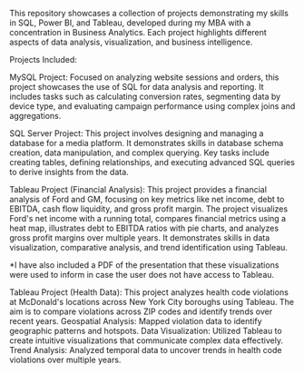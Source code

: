 This repository showcases a collection of projects demonstrating my skills in SQL, Power BI, and Tableau, developed during my MBA with a concentration in Business Analytics. Each project highlights different aspects of data analysis, visualization, and business intelligence.

Projects Included:

MySQL Project: Focused on analyzing website sessions and orders, this project showcases the use of SQL for data analysis and reporting. It includes tasks such as calculating conversion rates, segmenting data by device type, and evaluating campaign performance using complex joins and aggregations.

SQL Server Project: This project involves designing and managing a database for a media platform. It demonstrates skills in database schema creation, data manipulation, and complex querying. Key tasks include creating tables, defining relationships, and executing advanced SQL queries to derive insights from the data.

Tableau Project (Financial Analysis): This  project provides a financial analysis of Ford and GM, focusing on key metrics like net income, debt to EBITDA, cash flow liquidity, and gross profit margin. The project visualizes Ford's net income with a running total, compares financial metrics using a heat map, illustrates debt to EBITDA ratios with pie charts, and analyzes gross profit margins over multiple years. It demonstrates skills in data visualization, comparative analysis, and trend identification using Tableau.

*I have also included a PDF of the presentation that these visualizations were used to inform in case the user does not have access to Tableau. 


Tableau Project (Health Data): This project analyzes health code violations at McDonald's locations across New York City boroughs using Tableau. The aim is to compare violations across ZIP codes and identify trends over recent years. Geospatial Analysis: Mapped violation data to identify geographic patterns and hotspots. Data Visualization: Utilized Tableau to create intuitive visualizations that communicate complex data effectively. Trend Analysis: Analyzed temporal data to uncover trends in health code violations over multiple years.

